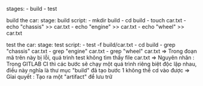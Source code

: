 stages:
    - build
    - test

build the car: 
  stage: build
  script:
    - mkdir build
    - cd build
    - touch car.txt
    - echo "chassis" >> car.txt
    - echo "engine" >> car.txt
    - echo "wheel" >> car.txt
  

test the car:
  stage: test
  script:
    - test -f build/car.txt
    - cd build 
    - grep "chassis" car.txt
    - grep "engine" car.txt
    - grep "wheel" car.txt
=> Trong đoạn mã trên này bị lỗi, quá trình test không tìm thấy file car.txt 
=> Nguyên nhân : Trong GITLAB CI thì các bước sẽ chạy một quá trình riêng biệt độc lập nhau, điều này nghĩa là thư mục "build" đã tạo bước 1 không thể cd vào được
=> Gỉai quyết : Tạo ra một "artifact" để lưu trữ 
